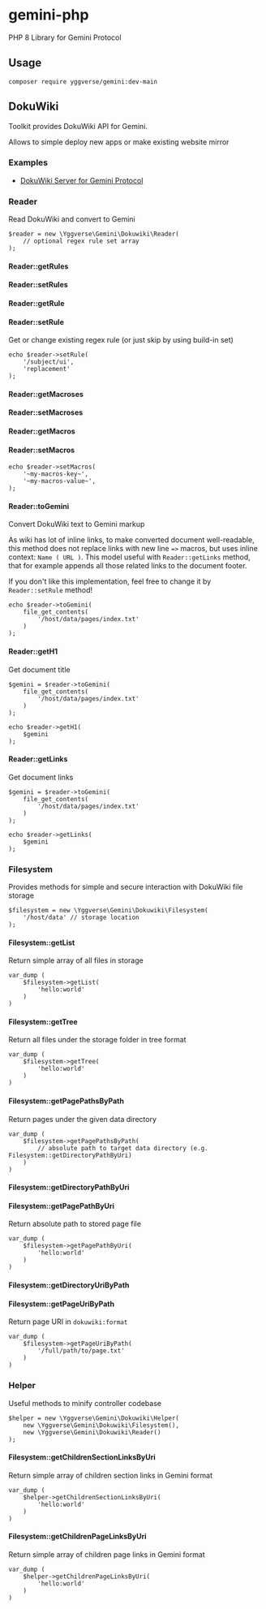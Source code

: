 # gemini-php

PHP 8 Library for Gemini Protocol

## Usage

```
composer require yggverse/gemini:dev-main
```

## DokuWiki

Toolkit provides DokuWiki API for Gemini.

Allows to simple deploy new apps or make existing website mirror

### Examples

* [DokuWiki Server for Gemini Protocol](https://github.com/YGGverse/dokuwiki-gemini-server)

### Reader

Read DokuWiki and convert to Gemini

```
$reader = new \Yggverse\Gemini\Dokuwiki\Reader(
    // optional regex rule set array
);
```

#### Reader::getRules
#### Reader::setRules
#### Reader::getRule
#### Reader::setRule

Get or change existing regex rule (or just skip by using build-in set)

```
echo $reader->setRule(
    '/subject/ui',
    'replacement'
);
```

#### Reader::getMacroses
#### Reader::setMacroses
#### Reader::getMacros
#### Reader::setMacros

```
echo $reader->setMacros(
    '~my-macros-key~',
    '~my-macros-value~',
);
```

#### Reader::toGemini

Convert DokuWiki text to Gemini markup

As wiki has lot of inline links, to make converted document well-readable, this method does not replace links with new line `=>` macros, but uses inline context: `Name ( URL )`. This model useful with `Reader::getLinks` method, that for example appends all those related links to the document footer.

If you don't like this implementation, feel free to change it by `Reader::setRule` method!

```
echo $reader->toGemini(
    file_get_contents(
        '/host/data/pages/index.txt'
    )
);
```

#### Reader::getH1

Get document title

```
$gemini = $reader->toGemini(
    file_get_contents(
        '/host/data/pages/index.txt'
    )
);

echo $reader->getH1(
    $gemini
);
```

#### Reader::getLinks

Get document links

```
$gemini = $reader->toGemini(
    file_get_contents(
        '/host/data/pages/index.txt'
    )
);

echo $reader->getLinks(
    $gemini
);
```

### Filesystem

Provides methods for simple and secure interaction with DokuWiki file storage

```
$filesystem = new \Yggverse\Gemini\Dokuwiki\Filesystem(
    '/host/data' // storage location
);
```

#### Filesystem::getList

Return simple array of all files in storage

```
var_dump (
    $filesystem->getList(
        'hello:world'
    )
)
```

#### Filesystem::getTree

Return all files under the storage folder in tree format

```
var_dump (
    $filesystem->getTree(
        'hello:world'
    )
)
```

#### Filesystem::getPagePathsByPath

Return pages under the given data directory

```
var_dump (
    $filesystem->getPagePathsByPath(
        // absolute path to target data directory (e.g. Filesystem::getDirectoryPathByUri)
    )
)
```

#### Filesystem::getDirectoryPathByUri
#### Filesystem::getPagePathByUri

Return absolute path to stored page file

```
var_dump (
    $filesystem->getPagePathByUri(
        'hello:world'
    )
)
```

#### Filesystem::getDirectoryUriByPath
#### Filesystem::getPageUriByPath

Return page URI in `dokuwiki:format`

```
var_dump (
    $filesystem->getPageUriByPath(
        '/full/path/to/page.txt'
    )
)
```

### Helper

Useful methods to minify controller codebase

```
$helper = new \Yggverse\Gemini\Dokuwiki\Helper(
    new \Yggverse\Gemini\Dokuwiki\Filesystem(),
    new \Yggverse\Gemini\Dokuwiki\Reader()
);
```

#### Filesystem::getChildrenSectionLinksByUri

Return simple array of children section links in Gemini format

```
var_dump (
    $helper->getChildrenSectionLinksByUri(
        'hello:world'
    )
)
```

#### Filesystem::getChildrenPageLinksByUri

Return simple array of children page links in Gemini format

```
var_dump (
    $helper->getChildrenPageLinksByUri(
        'hello:world'
    )
)
```